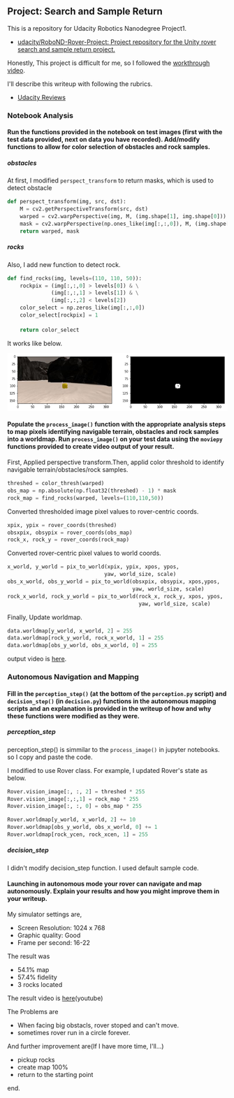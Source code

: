 ## Project: Search and Sample Return
This is a repository for Udacity Robotics Nanodegree Project1.
- [udacity/RoboND\-Rover\-Project: Project repository for the Unity rover search and sample return project\.](https://github.com/udacity/RoboND-Rover-Project)

Honestly, This project is difficult for me,
so I followed the [workthrough video](https://www.youtube.com/watch?v=oJA6QHDPdQw).

I'll describe this writeup with following the rubrics.
- [Udacity Reviews](https://review.udacity.com/#!/rubrics/916/view)

### Notebook Analysis
#### Run the functions provided in the notebook on test images (first with the test data provided, next on data you have recorded). Add/modify functions to allow for color selection of obstacles and rock samples.

##### obstacles
At first, I modified `perspect_transform` to return masks, which is used to detect obstacle

```python
def perspect_transform(img, src, dst):
    M = cv2.getPerspectiveTransform(src, dst)
    warped = cv2.warpPerspective(img, M, (img.shape[1], img.shape[0]))
    mask = cv2.warpPerspective(np.ones_like(img[:,:,0]), M, (img.shape[1], img.shape[0]))
    return warped, mask
```

##### rocks
Also, I add new function to detect rock.

```python
def find_rocks(img, levels=(110, 110, 50)):
    rockpix = (img[:,:,0] > levels[0]) & \
              (img[:,:,1] > levels[1]) & \
              (img[:,:,2] < levels[2])
    color_select = np.zeros_like(img[:,:,0])
    color_select[rockpix] = 1

    return color_select
```

It works like below.

![detect_rock](output/detect_rock.png)

#### Populate the `process_image()` function with the appropriate analysis steps to map pixels identifying navigable terrain, obstacles and rock samples into a worldmap.  Run `process_image()` on your test data using the `moviepy` functions provided to create video output of your result.

First, Applied perspective transform.Then, applid color threshold to identify navigable terrain/obstacles/rock samples.

```python
threshed = color_thresh(warped)
obs_map = np.absolute(np.float32(threshed) - 1) * mask
rock_map = find_rocks(warped, levels=(110,110,50))
```

Converted thresholded image pixel values to rover-centric coords.

```python
xpix, ypix = rover_coords(threshed)
obsxpix, obsypix = rover_coords(obs_map)
rock_x, rock_y = rover_coords(rock_map)
```

Converted rover-centric pixel values to world coords.

```python
x_world, y_world = pix_to_world(xpix, ypix, xpos, ypos,
                               yaw, world_size, scale)
obs_x_world, obs_y_world = pix_to_world(obsxpix, obsypix, xpos,ypos,
                                        yaw, world_size, scale)
rock_x_world, rock_y_world = pix_to_world(rock_x, rock_y, xpos, ypos,
                                          yaw, world_size, scale)
```

Finally, Update worldmap.

```python
data.worldmap[y_world, x_world, 2] = 255
data.worldmap[rock_y_world, rock_x_world, 1] = 255
data.worldmap[obs_y_world, obs_x_world, 0] = 255
```

output video is [here](https://youtu.be/O9J_4-v5fng).

### Autonomous Navigation and Mapping

#### Fill in the `perception_step()` (at the bottom of the `perception.py` script) and `decision_step()` (in `decision.py`) functions in the autonomous mapping scripts and an explanation is provided in the writeup of how and why these functions were modified as they were.

##### perception_step
perception_step() is simmilar to the `process_image()` in jupyter notebooks. so I copy and paste the code.

I modified to use Rover class. For example, I updated Rover's state as below.

```python
Rover.vision_image[:, :, 2] = threshed * 255
Rover.vision_image[:,:,1] = rock_map * 255
Rover.vision_image[:, :, 0] = obs_map * 255
```

```python
Rover.worldmap[y_world, x_world, 2] += 10
Rover.worldmap[obs_y_world, obs_x_world, 0] += 1
Rover.worldmap[rock_ycen, rock_xcen, 1] = 255
```

##### decision_step
I didn't modify decision_step function. I used default sample code.

#### Launching in autonomous mode your rover can navigate and map autonomously.  Explain your results and how you might improve them in your writeup.  

My simulator settings are,
- Screen Resolution: 1024 x 768
- Graphic quality: Good
- Frame per second: 16-22

The result was
- 54.1% map
- 57.4% fidelity
- 3 rocks located

The result video is [here](https://youtu.be/_8c1yb37sws)(youtube)

The Problems are
- When facing big obstacls, rover stoped and can't move.
- sometimes rover run in a circle forever.

And further improvement are(If I have more time, I'll...)
- pickup rocks
- create map 100%
- return to the starting point

end.
